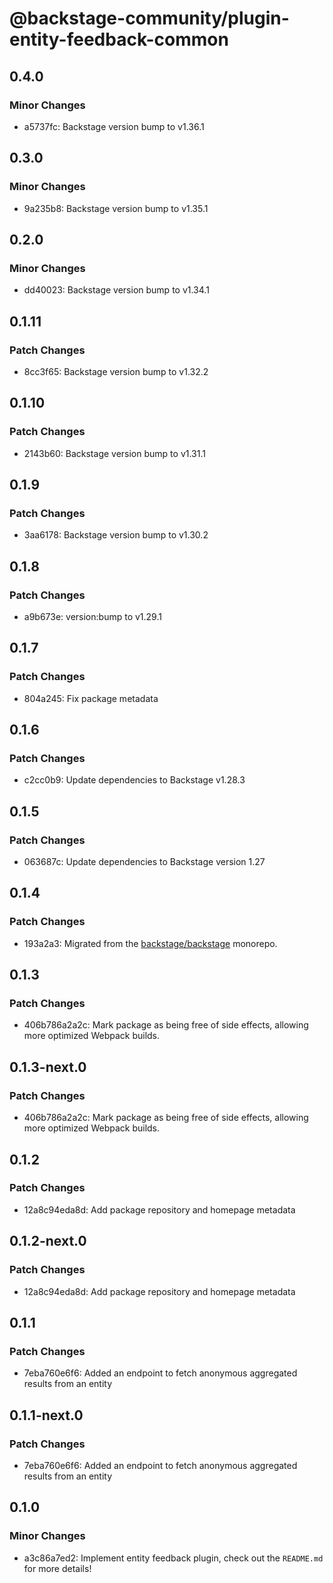 # @backstage-community/plugin-entity-feedback-common

## 0.4.0

### Minor Changes

- a5737fc: Backstage version bump to v1.36.1

## 0.3.0

### Minor Changes

- 9a235b8: Backstage version bump to v1.35.1

## 0.2.0

### Minor Changes

- dd40023: Backstage version bump to v1.34.1

## 0.1.11

### Patch Changes

- 8cc3f65: Backstage version bump to v1.32.2

## 0.1.10

### Patch Changes

- 2143b60: Backstage version bump to v1.31.1

## 0.1.9

### Patch Changes

- 3aa6178: Backstage version bump to v1.30.2

## 0.1.8

### Patch Changes

- a9b673e: version:bump to v1.29.1

## 0.1.7

### Patch Changes

- 804a245: Fix package metadata

## 0.1.6

### Patch Changes

- c2cc0b9: Update dependencies to Backstage v1.28.3

## 0.1.5

### Patch Changes

- 063687c: Update dependencies to Backstage version 1.27

## 0.1.4

### Patch Changes

- 193a2a3: Migrated from the [backstage/backstage](https://github.com/backstage/backstage) monorepo.

## 0.1.3

### Patch Changes

- 406b786a2a2c: Mark package as being free of side effects, allowing more optimized Webpack builds.

## 0.1.3-next.0

### Patch Changes

- 406b786a2a2c: Mark package as being free of side effects, allowing more optimized Webpack builds.

## 0.1.2

### Patch Changes

- 12a8c94eda8d: Add package repository and homepage metadata

## 0.1.2-next.0

### Patch Changes

- 12a8c94eda8d: Add package repository and homepage metadata

## 0.1.1

### Patch Changes

- 7eba760e6f6: Added an endpoint to fetch anonymous aggregated results from an entity

## 0.1.1-next.0

### Patch Changes

- 7eba760e6f6: Added an endpoint to fetch anonymous aggregated results from an entity

## 0.1.0

### Minor Changes

- a3c86a7ed2: Implement entity feedback plugin, check out the `README.md` for more details!
